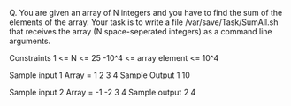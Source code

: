 Q. You are given an array of N integers and you have to find the sum of the elements of the array. 
Your task is to write a file /var/save/Task/SumAll.sh that receives the array (N space-seperated integers) as a command
line arguments.

Constraints
1 <= N <= 25
-10^4 <= array element <= 10^4

Sample input 1
Array = 1 2 3 4
Sample Output 1
10

Sample input 2
Array = -1 -2 3 4
Sample output 2
4
